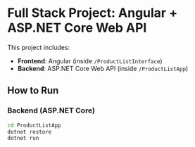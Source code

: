 # Full Stack Project: Angular + ASP.NET Core Web API

This project includes:

- **Frontend**: Angular (inside `/ProductListInterface`)
- **Backend**: ASP.NET Core Web API (inside `/ProductListApp`)

## How to Run

### Backend (ASP.NET Core)
```bash
cd ProductListApp
dotnet restore
dotnet run
